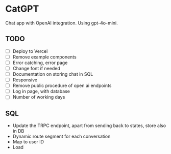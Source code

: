 # CatGPT

Chat app with OpenAI integration. Using gpt-4o-mini.

## TODO

- [ ] Deploy to Vercel
- [ ] Remove example components
- [ ] Error catching, error page
- [ ] Change font if needed
- [ ] Documentation on storing chat in SQL
- [ ] Responsive
- [ ] Remove public procedure of open ai endpoints
- [ ] Log in page, with database
- [ ] Number of working days

## SQL

- Update the TRPC endpoint, apart from sending back to states, store also in DB
- Dynamic route segment for each conversation
- Map to user ID
- Load
